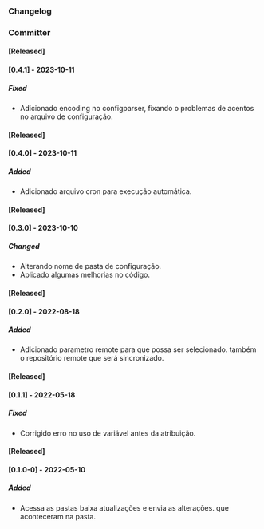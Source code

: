 ### Changelog
### Committer

#### [Released]
#### [0.4.1] - 2023-10-11
##### Fixed
- Adicionado encoding no configparser, fixando o problemas de acentos
no arquivo de configuração.

#### [Released]
#### [0.4.0] - 2023-10-11
##### Added
- Adicionado arquivo cron para execução automática.

#### [Released]
#### [0.3.0] - 2023-10-10
##### Changed
- Alterando nome de pasta de configuração.
- Aplicado algumas melhorias no código.

#### [Released] 
#### [0.2.0]  - 2022-08-18
##### Added
- Adicionado parametro remote para que possa ser selecionado.
  também o repositório remote que será sincronizado.

#### [Released]
#### [0.1.1] - 2022-05-18
##### Fixed
- Corrigido erro no uso de variável antes da atribuição.

#### [Released]
#### [0.1.0-0] - 2022-05-10
##### Added
- Acessa as pastas baixa atualizações e envia as alterações.
  que aconteceram na pasta.
